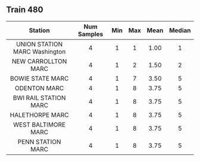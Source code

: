 ## Train 480

| Station | Num Samples | Min | Max | Mean | Median |
| :-----: | :---------: | :-: | :-: | :--: | :----: |
| UNION STATION MARC Washington | 4 | 1 | 1 | 1.00 | 1 |
| NEW CARROLLTON MARC | 4 | 1 | 2 | 1.50 | 2 |
| BOWIE STATE MARC | 4 | 1 | 7 | 3.50 | 5 |
| ODENTON MARC | 4 | 1 | 8 | 3.75 | 5 |
| BWI RAIL STATION MARC | 4 | 1 | 8 | 3.75 | 5 |
| HALETHORPE MARC | 4 | 1 | 8 | 3.75 | 5 |
| WEST BALTIMORE MARC | 4 | 1 | 8 | 3.75 | 5 |
| PENN STATION MARC | 4 | 1 | 8 | 3.75 | 5 |
